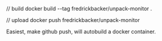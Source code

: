 // build
docker build --tag fredrickbacker/unpack-monitor .

// upload
docker push fredrickbacker/unpack-monitor

Easiest, make github push, will autobuild a docker container.
